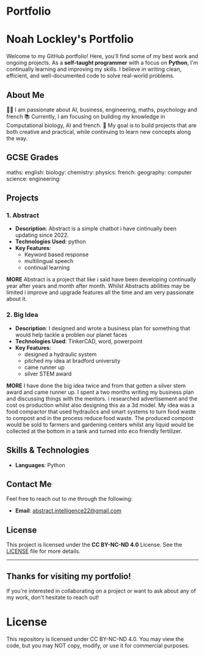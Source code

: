 # Portfolio
# Noah Lockley's Portfolio

Welcome to my GitHub portfolio! Here, you'll find some of my best work and ongoing projects. As a **self-taught programmer** with a focus on **Python**, I'm continually learning and improving my skills. I believe in writing clean, efficient, and well-documented code to solve real-world problems.

## About Me

👨‍💻 I am passionate about AI, business, engineering, maths, psychology and french
📚 Currently, I am focusing on building my knowledge in Computational biology, AI and french.
🎯 My goal is to build projects that are both creative and practical, while continuing to learn new concepts along the way.

## GCSE Grades
maths: 
english:
biology:
chemistry:
physics:
french:
geography:
computer science:
engineering:

## Projects

### 1. Abstract
- **Description**: Abstract is a simple chatbot i have cintinually been updating since 2022. 
- **Technologies Used**: python
- **Key Features**:
  - Keyword based response
  - multilingual speech
  - continual learning

**MORE**
Abstract is a project that like i said have been developing continually year after years and month after month. Whilst Abstracts abilities may be limited i improve and upgrade features
all the time and am very passionate about it.

### 2. Big Idea
- **Description**: I designed and wrote a business plan for something that would help tackle a problen our planet faces
- **Technologies Used**: TinkerCAD, word, powerpoint
- **Key Features**:
  - designed a hydraulic system
  - pitched my idea at bradford university
  - came runner up
  - silver STEM award

**MORE**
I have done the big idea twice and from that gotten a silver stem award and came runner up. I spent a two months writing my business plan and discussing things with the mentors. i researched advertisement and the cost os production whilst also designing this as a 3d model. My idea was a food compactor that used hydraulics and smart systems to turn food waste to compost and in the process reduce food waste. The produced compost would be sold to farmers and gardening centers whilst any liquid would be collected at the bottom in a tank and turned into eco friendly fertilizer.


## Skills & Technologies

- **Languages**: Python


## Contact Me

Feel free to reach out to me through the following:
- **Email**: abstract.intelligence22@gmail.com


## License

This project is licensed under the **CC BY-NC-ND 4.0** License. See the [LICENSE](./LICENSE) file for more details.

---

## Thanks for visiting my portfolio! 
If you're interested in collaborating on a project or want to ask about any of my work, don't hesitate to reach out!

# License
This repository is licensed under CC BY-NC-ND 4.0. You may view the code, but you may NOT copy, modify, or use it for commercial purposes.
